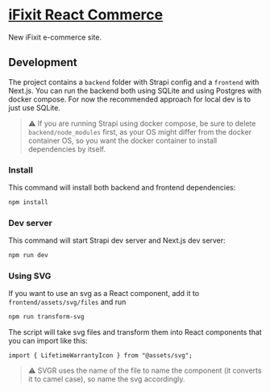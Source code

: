 # [iFixit React Commerce](https://react-commerce.vercel.app)

New iFixit e-commerce site.

## Development

The project contains a `backend` folder with Strapi config and a `frontend` with Next.js.
You can run the backend both using SQLite and using Postgres with docker compose. For now the recommended approach for local dev is to just use SQLite.

> :warning: If you are running Strapi using docker compose, be sure to delete `backend/node_modules` first, as your OS might differ from the docker container OS, so you want the docker container to install dependencies by itself.

### Install

This command will install both backend and frontend dependencies:

```sh
npm install
```

### Dev server

This command will start Strapi dev server and Next.js dev server:

```sh
npm run dev
```

### Using SVG

If you want to use an svg as a React component, add it to `frontend/assets/svg/files` and run

```sh
npm run transform-svg
```

The script will take svg files and transform them into React components that you can import like this:

```tsx
import { LifetimeWarrantyIcon } from "@assets/svg";
```

> :warning: SVGR uses the name of the file to name the component (it converts it to camel case), so name the svg accordingly.
